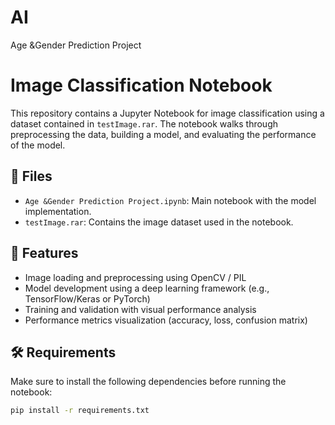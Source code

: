 # AI
Age &Gender Prediction Project

# Image Classification Notebook

This repository contains a Jupyter Notebook for image classification using a dataset contained in `testImage.rar`. The notebook walks through preprocessing the data, building a model, and evaluating the performance of the model.

## 📁 Files

- `Age &Gender Prediction Project.ipynb`: Main notebook with the model implementation.
- `testImage.rar`: Contains the image dataset used in the notebook.

## 📌 Features

- Image loading and preprocessing using OpenCV / PIL
- Model development using a deep learning framework (e.g., TensorFlow/Keras or PyTorch)
- Training and validation with visual performance analysis
- Performance metrics visualization (accuracy, loss, confusion matrix)

## 🛠️ Requirements

Make sure to install the following dependencies before running the notebook:

```bash
pip install -r requirements.txt
